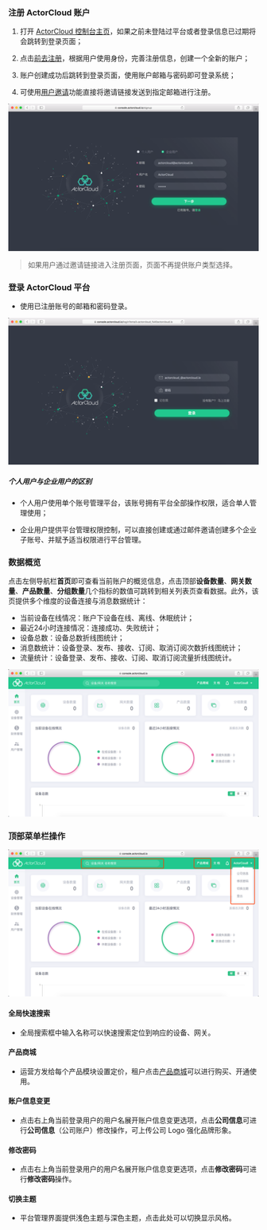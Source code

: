 

### 注册 ActorCloud 账户

1. 打开 [ActorCloud 控制台主页](https://console.actorcloud.io/)，如果之前未登陆过平台或者登录信息已过期将会跳转到登录页面；

2. 点击[前去注册](https://console.actorcloud.io/signup)，根据用户使用身份，完善注册信息，创建一个全新的账户；

3. 账户创建成功后跳转到登录页面，使用账户邮箱与密码即可登录系统；

4. 可使用[用户邀请](/user/user.md#用户邀请)功能直接将邀请链接发送到指定邮箱进行注册。

![sinup.png](_assets/sinup.png)

> 如果用户通过邀请链接进入注册页面，页面不再提供账户类型选择。



### 登录 ActorCloud 平台

- 使用已注册账号的邮箱和密码登录。

![login.png](_assets/login.png)



##### 个人用户与企业用户的区别

- 个人用户使用单个账号管理平台，该账号拥有平台全部操作权限，适合单人管理使用；

- 企业用户提供平台管理权限控制，可以直接创建或通过邮件邀请创建多个企业子账号、并赋予适当权限进行平台管理。

  


### 数据概览

点击左侧导航栏**首页**即可查看当前账户的概览信息，点击顶部**设备数量**、**网关数量**、**产品数量**、**分组数量**几个指标的数值可跳转到相关列表页查看数据。此外，该页提供多个维度的设备连接与消息数据统计：

- 当前设备在线情况：账户下设备在线、离线、休眠统计；
- 最近24小时连接情况：连接成功、失败统计；
- 设备总数：设备总数折线图统计；
- 消息数统计：设备登录、发布、接收、订阅、取消订阅次数折线图统计；
- 流量统计：设备登录、发布、接收、订阅、取消订阅流量折线图统计。

![overview.png](_assets/overview.png)



### 顶部菜单栏操作

![top_bar_details](_assets/top_bar_details.png)



#### 全局快速搜索

- 全局搜索框中输入名称可以快速搜索定位到响应的设备、网关。



#### 产品商城

- 运营方发给每个产品模块设置定价，租户点击[产品商城](products_mall/products_mall.md)可以进行购买、开通使用。




#### 账户信息变更

- 点击右上角当前登录用户的用户名展开账户信息变更选项，点击**公司信息**可进行**公司信息**（公司账户）修改操作，可上传公司 Logo 强化品牌形象。



#### 修改密码

- 点击右上角当前登录用户的用户名展开账户信息变更选项，点击**修改密码**可进行**修改密码**操作。



#### 切换主题

- 平台管理界面提供浅色主题与深色主题，点击此处可以切换显示风格。